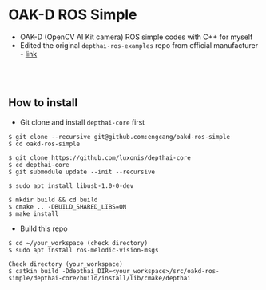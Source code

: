 # OAK-D ROS Simple
+ OAK-D (OpenCV AI Kit camera) ROS simple codes with C++ for myself
+ Edited the original `depthai-ros-examples` repo from official manufacturer - [link](https://github.com/luxonis/depthai-ros-examples)

<br>
<br>

## How to install

+ Git clone and install `depthai-core` first

```shell
$ git clone --recursive git@github.com:engcang/oakd-ros-simple
$ cd oakd-ros-simple

$ git clone https://github.com/luxonis/depthai-core
$ cd depthai-core
$ git submodule update --init --recursive

$ sudo apt install libusb-1.0-0-dev

$ mkdir build && cd build
$ cmake .. -DBUILD_SHARED_LIBS=ON
$ make install
```

+ Build this repo

```shell
$ cd ~/your_workspace (check directory)
$ sudo apt install ros-melodic-vision-msgs

Check directory (your_workspace)
$ catkin build -Ddepthai_DIR=<your_workspace>/src/oakd-ros-simple/depthai-core/build/install/lib/cmake/depthai
```
